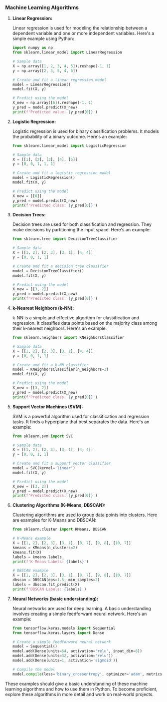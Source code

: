 ### Machine Learning Algorithms
1. **Linear Regression:**

   Linear regression is used for modeling the relationship between a dependent variable and one or more independent variables. Here's a simple example using Python:

   ```python
   import numpy as np
   from sklearn.linear_model import LinearRegression

   # Sample data
   X = np.array([1, 2, 3, 4, 5]).reshape(-1, 1)
   y = np.array([2, 3, 5, 4, 6])

   # Create and fit a linear regression model
   model = LinearRegression()
   model.fit(X, y)

   # Predict using the model
   X_new = np.array([6]).reshape(-1, 1)
   y_pred = model.predict(X_new)
   print(f'Predicted value: {y_pred[0]}')
   ```

2. **Logistic Regression:**

   Logistic regression is used for binary classification problems. It models the probability of a binary outcome. Here's an example:

   ```python
   from sklearn.linear_model import LogisticRegression

   # Sample data
   X = [[1], [2], [3], [4], [5]]
   y = [0, 0, 1, 1, 1]

   # Create and fit a logistic regression model
   model = LogisticRegression()
   model.fit(X, y)

   # Predict using the model
   X_new = [[6]]
   y_pred = model.predict(X_new)
   print(f'Predicted class: {y_pred[0]}')
   ```

3. **Decision Trees:**

   Decision trees are used for both classification and regression. They make decisions by partitioning the input space. Here's an example:

   ```python
   from sklearn.tree import DecisionTreeClassifier

   # Sample data
   X = [[1, 2], [2, 3], [3, 1], [4, 4]]
   y = [0, 0, 1, 1]

   # Create and fit a decision tree classifier
   model = DecisionTreeClassifier()
   model.fit(X, y)

   # Predict using the model
   X_new = [[3, 2]]
   y_pred = model.predict(X_new)
   print(f'Predicted class: {y_pred[0]}')
   ```

4. **k-Nearest Neighbors (k-NN):**

   k-NN is a simple and effective algorithm for classification and regression. It classifies data points based on the majority class among their k-nearest neighbors. Here's an example:

   ```python
   from sklearn.neighbors import KNeighborsClassifier

   # Sample data
   X = [[1, 2], [2, 3], [3, 1], [4, 4]]
   y = [0, 0, 1, 1]

   # Create and fit a k-NN classifier
   model = KNeighborsClassifier(n_neighbors=3)
   model.fit(X, y)

   # Predict using the model
   X_new = [[3, 2]]
   y_pred = model.predict(X_new)
   print(f'Predicted class: {y_pred[0]}')
   ```

5. **Support Vector Machines (SVM):**

   SVM is a powerful algorithm used for classification and regression tasks. It finds a hyperplane that best separates the data. Here's an example:

   ```python
   from sklearn.svm import SVC

   # Sample data
   X = [[1, 2], [2, 3], [3, 1], [4, 4]]
   y = [0, 0, 1, 1]

   # Create and fit a support vector classifier
   model = SVC(kernel='linear')
   model.fit(X, y)

   # Predict using the model
   X_new = [[3, 2]]
   y_pred = model.predict(X_new)
   print(f'Predicted class: {y_pred[0]}')
   ```

6. **Clustering Algorithms (K-Means, DBSCAN):**

   Clustering algorithms are used to group data points into clusters. Here are examples for K-Means and DBSCAN:

   ```python
   from sklearn.cluster import KMeans, DBSCAN

   # K-Means example
   X = [[1, 2], [2, 3], [3, 1], [8, 7], [9, 8], [10, 7]]
   kmeans = KMeans(n_clusters=2)
   kmeans.fit(X)
   labels = kmeans.labels_
   print(f'K-Means Labels: {labels}')

   # DBSCAN example
   X = [[1, 2], [2, 3], [3, 1], [8, 7], [9, 8], [10, 7]]
   dbscan = DBSCAN(eps=1.5, min_samples=2)
   labels = dbscan.fit_predict(X)
   print(f'DBSCAN Labels: {labels}')
   ```

7. **Neural Networks (basic understanding):**

   Neural networks are used for deep learning. A basic understanding involves creating a simple feedforward neural network. Here's an example:

   ```python
   from tensorflow.keras.models import Sequential
   from tensorflow.keras.layers import Dense

   # Create a simple feedforward neural network
   model = Sequential()
   model.add(Dense(units=64, activation='relu', input_dim=8))
   model.add(Dense(units=32, activation='relu'))
   model.add(Dense(units=1, activation='sigmoid'))

   # Compile the model
   model.compile(loss='binary_crossentropy', optimizer='adam', metrics=['accuracy'])
   ```

These examples should give a basic understanding of these machine learning algorithms and how to use them in Python. To become proficient, explore these algorithms in more detail and work on real-world projects.

